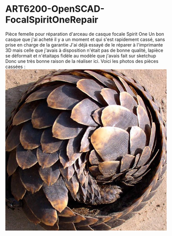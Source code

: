 # ART6200-OpenSCAD-FocalSpiritOneRepair


Pièce femelle pour réparation d'arceau de casque focale Spirit One
Un bon casque que j'ai acheté il y a un moment et qui s'est rapidement cassé, sans prise en charge de la garantie
J'ai déjà essayé de le réparer à l'imprimante 3D mais celle que j'avais à disposition n'était pas de bonne qualité, lapièce se déformait et n'étaitaps fidèle au modèle que j'avais fait sur sketchup
Donc une très bonne raison de la réaliser ici. 
Voici les photos des pièces cassées : ![alt text](photos/pangolin.jpg)
